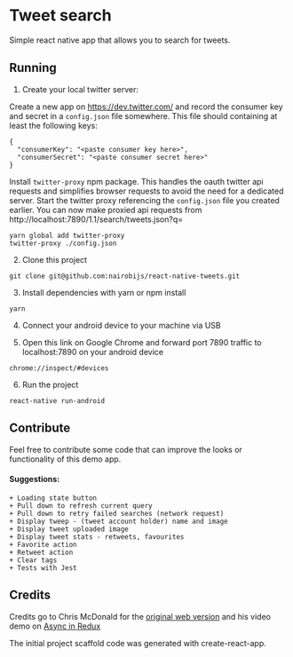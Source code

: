 # Tweet search

Simple react native app that allows you to search for tweets.

## Running


1. Create your local twitter server:

Create a new app on https://dev.twitter.com/ and record the consumer key and secret in a `config.json` file somewhere.
This file should containing at least the following keys:

```
{
  "consumerKey": "<paste consumer key here>",
  "consumerSecret": "<paste consumer secret here>"
}
```

Install `twitter-proxy` npm package. This handles the oauth twitter api requests and simplifies browser requests to avoid the need for a dedicated server.
Start the twitter proxy referencing the `config.json` file you created earlier. You can now make proxied api requests from http://localhost:7890/1.1/search/tweets.json?q=<your query here>

```
yarn global add twitter-proxy
twitter-proxy ./config.json
```

2. Clone this project
```
git clone git@github.com:nairobijs/react-native-tweets.git
```

3. Install dependencies with yarn or npm install
```
yarn
```

4. Connect your android device to your machine via USB

5. Open this link on Google Chrome and forward port 7890 traffic to localhost:7890 on your android device

```
chrome://inspect/#devices
```

6. Run the project
```
react-native run-android
```



## Contribute


Feel free to contribute some code that can improve the looks or functionality of this demo app.
#### Suggestions:
```
+ Loading state button
+ Pull down to refresh current query
+ Pull down to retry failed searches (network request)
+ Display tweep - (tweet account holder) name and image
+ Display tweet uploaded image
+ Display tweet stats - retweets, favourites
+ Favorite action
+ Retweet action
+ Clear tags
+ Tests with Jest
```

## Credits

Credits go to Chris McDonald for the [original web version](https://github.com/chrismcband/tweet-search) and his video demo on [Async in Redux](https://www.youtube.com/watch?v=9UZla3uIo3A)


The initial project scaffold code was generated with create-react-app.

